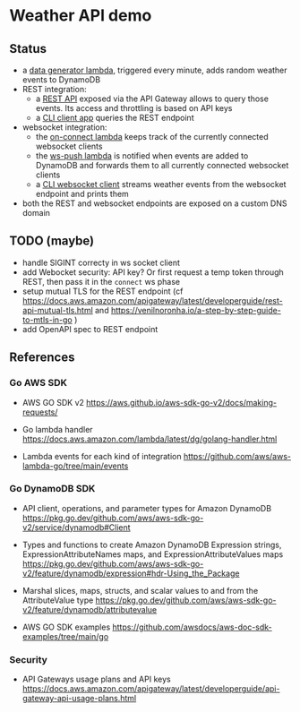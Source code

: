 # Weather API demo

## Status

- a [data generator lambda](weather_api/weather_data_generator/main.go), triggered every minute, adds random weather events to DynamoDB
- REST integration:
  * a [REST API](weather_api/weather_rest_frontend/main.go) exposed via the API Gateway allows to query those events. Its access and throttling is based on API keys
  * a [CLI client app](weather_rest_client/readme.md) queries the REST endpoint
- websocket integration: 
  * the [on-connect lambda](weather_api/weather_ws_on_connection_event/main.go) keeps track of the currently connected websocket clients
  * the [ws-push lambda](weather_api/weather_event_ws_push/main.go) is notified when events are added to DynamoDB and forwards them to all currently connected websocket clients
  * a [CLI websocket client](weather_ws_client/readme.md) streams weather events from the websocket endpoint and prints them
- both the REST and websocket endpoints are exposed on a custom DNS domain

## TODO (maybe)

* handle SIGINT correcty in ws socket client
* add Webocket security: API key? Or first request a temp token through REST, then pass it in the `connect` ws phase
* setup mutual TLS for the REST endpoint (cf https://docs.aws.amazon.com/apigateway/latest/developerguide/rest-api-mutual-tls.html
   and https://venilnoronha.io/a-step-by-step-guide-to-mtls-in-go )
* add OpenAPI spec to REST endpoint

## References

### Go AWS SDK

* AWS GO SDK v2
  https://aws.github.io/aws-sdk-go-v2/docs/making-requests/ 

* Go lambda handler
  https://docs.aws.amazon.com/lambda/latest/dg/golang-handler.html
  
* Lambda events for each kind of integration
  https://github.com/aws/aws-lambda-go/tree/main/events

### Go DynamoDB SDK  

* API client, operations, and parameter types for Amazon DynamoDB
  https://pkg.go.dev/github.com/aws/aws-sdk-go-v2/service/dynamodb#Client

* Types and functions to create Amazon DynamoDB Expression strings, ExpressionAttributeNames maps, and ExpressionAttributeValues maps
  https://pkg.go.dev/github.com/aws/aws-sdk-go-v2/feature/dynamodb/expression#hdr-Using_the_Package

* Marshal slices, maps, structs, and scalar values to and from the AttributeValue type
  https://pkg.go.dev/github.com/aws/aws-sdk-go-v2/feature/dynamodb/attributevalue

* AWS GO SDK examples
  https://github.com/awsdocs/aws-doc-sdk-examples/tree/main/go

### Security

* API Gateways usage plans and API keys
  https://docs.aws.amazon.com/apigateway/latest/developerguide/api-gateway-api-usage-plans.html
  